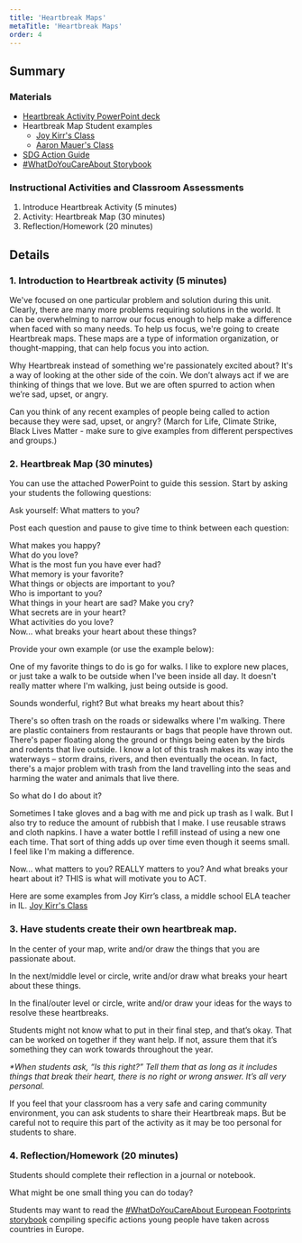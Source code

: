 ```yaml
---
title: 'Heartbreak Maps'
metaTitle: 'Heartbreak Maps'
order: 4
---
```


## Summary

### Materials

* [Heartbreak Activity PowerPoint deck]()
* Heartbreak Map Student examples
    * [Joy Kirr's Class](https://www.flickr.com/photos/kirrclass/10156454116/in/album-72157636333106976/)
    * [Aaron Mauer's Class](https://www.flickr.com/photos/coffeechug/sets/72157635407728034/)
* [SDG Action Guide](https://www.un.org/sustainabledevelopment/takeaction/)
* [#WhatDoYouCareAbout Storybook](https://www.yumpu.com/en/document/read/62974712/stories-for-a-sustainable-future)

### Instructional Activities and Classroom Assessments

1. Introduce Heartbreak Activity (5 minutes)
2. Activity: Heartbreak Map (30 minutes)
3. Reflection/Homework (20 minutes)

## Details

### 1. Introduction to Heartbreak activity (5 minutes) 

We've focused on one particular problem and solution during this unit. Clearly, there are many more problems requiring solutions in the world. It can be overwhelming to narrow our focus enough to help make a difference when faced with so many needs. To help us focus, we're going to create Heartbreak maps. These maps are a type of information organization, or thought-mapping, that can help focus you into action.

Why Heartbreak instead of something we're passionately excited about? It's a way of looking at the other side of the coin. We don’t always act if we are thinking of things that we love. But we are often spurred to action when we’re sad, upset, or angry.

Can you think of any recent examples of people being called to action because they were sad, upset, or angry? (March for Life, Climate Strike, Black Lives Matter - make sure to give examples from different perspectives and groups.)

### 2. Heartbreak Map (30 minutes)

You can use the attached PowerPoint to guide this session. Start by asking your students the following questions:

Ask yourself: What matters to you?

Post each question and pause to give time to think between each question:

What makes you happy?<br/>
What do you love?<br/>
What is the most fun you have ever had?<br/>
What memory is your favorite?<br/>
What things or objects are important to you?<br/>
Who is important to you?<br/>
What things in your heart are sad? Make you cry?<br/>
What secrets are in your heart?<br/>
What activities do you love?<br/>
Now... what breaks your heart about these things?<br/>

Provide your own example (or use the example below):

One of my favorite things to do is go for walks. I like to explore new places, or just take a walk to be outside when I've been inside all day. It doesn't really matter where I'm walking, just being outside is good.

Sounds wonderful, right? But what breaks my heart about this?

There's so often trash on the roads or sidewalks where I'm walking. There are plastic containers from restaurants or bags that people have thrown out. There's paper floating along the ground or things being eaten by the birds and rodents that live outside. I know a lot of this trash makes its way into the waterways – storm drains, rivers, and then eventually the ocean. In fact, there's a major problem with trash from the land travelling into the seas and harming the water and animals that live there.

So what do I do about it?

Sometimes I take gloves and a bag with me and pick up trash as I walk. But I also try to reduce the amount of rubbish that I make. I use reusable straws and cloth napkins. I have a water bottle I refill instead of using a new one each time. That sort of thing adds up over time even though it seems small. I feel like I'm making a difference.

Now... what matters to you? REALLY matters to you? And what breaks your heart about it? THIS is what will motivate you to ACT.

Here are some examples from Joy Kirr’s class, a middle school ELA teacher in IL. [Joy Kirr's Class](https://www.flickr.com/photos/kirrclass/10156454116/in/album-72157636333106976/)

### 3. Have students create their own heartbreak map.

In the center of your map, write and/or draw the things that you are passionate about.

In the next/middle level or circle, write and/or draw what breaks your heart about these things.

In the final/outer level or circle, write and/or draw your ideas for the ways to resolve these heartbreaks.

Students might not know what to put in their final step, and that’s okay. That can be worked on together if they want help. If not, assure them that it’s something they can work towards throughout the year.

_*When students ask, “Is this right?” Tell them that as long as it includes things that break their heart, there is no right or wrong answer. It’s all very personal._

If you feel that your classroom has a very safe and caring community environment, you can ask students to share their Heartbreak maps. But be careful not to require this part of the activity as it may be too personal for students to share.

### 4. Reflection/Homework (20 minutes)

Students should complete their reflection in a journal or notebook.

What might be one small thing you can do today?

Students may want to read the [#WhatDoYouCareAbout European Footprints storybook](https://www.yumpu.com/en/document/read/62974712/stories-for-a-sustainable-future) compiling specific actions young people have taken across countries in Europe. 